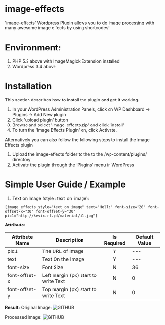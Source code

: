 # image-effects
'image-effects' Wordpress Plugin allows you to do image processing with many awesome image effects by using shortcodes!


# Environment:
1. PHP 5.2 above with ImageMagick Extension installed
2. Wordpress 3.4 above

#	Installation
This section describes how to install the plugin and get it working.

1. In your WordPress Administration Panels, click on WP Dashboard -> Plugins -> Add New plugin
2. Click 'upload plugin' button
3. Browse and select 'image-effects.zip' and click 'install'
4. To turn the 'Image Effects Plugin' on, click Activate.

Alternatively you can also follow the following steps to install the Image Effects plugin

1. Upload the image-effects folder to the to the /wp-content/plugins/ directory
2. Activate the plugin through the ‘Plugins’ menu in WordPress

# Simple User Guide / Example

1. Text on Image (style : text_on_image):

```
[image_effects style="text_on_image" text="Hello" font-size="20" font-offset-x="20" font-offset-y="30" pic1="http://kevix.rf.gd/material/i1.jpg"]
```

**Attribute:**

| Attribute Name  | Description  | Is Required | Default Value |
| ------------ | --------------- | :-----: | -------------- |
| pic1      | The URL of Image | Y | --- |
| text      | Text On the Image | Y | --- |
| font-size      | Font Size | N | 36 |
| font-offset-x | Left margin (px) start to write Text | N | 0 |
| font-offset-y | Top margin (px) start to write Text | N | 0 |

**Result:**
Original Image:
![GITHUB](http://kevix.rf.gd/material/i1.jpg "input")

Processed Image:
![GITHUB](http://kevix.rf.gd/material/r1.jpg "result")
